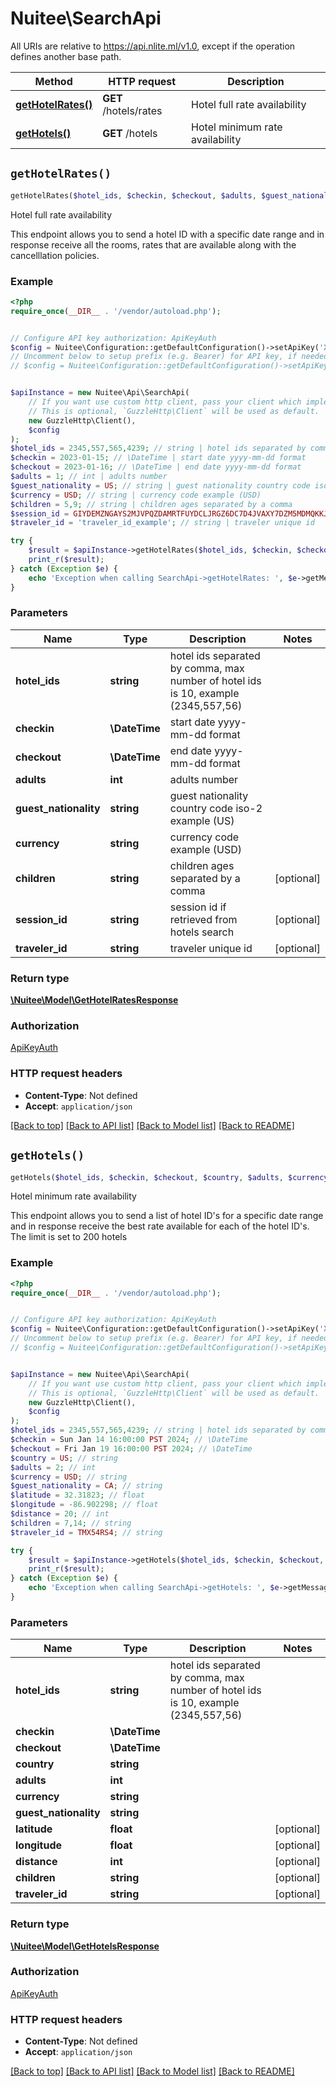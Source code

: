 # Nuitee\SearchApi

All URIs are relative to https://api.nlite.ml/v1.0, except if the operation defines another base path.

| Method | HTTP request | Description |
| ------------- | ------------- | ------------- |
| [**getHotelRates()**](SearchApi.md#getHotelRates) | **GET** /hotels/rates | Hotel full rate availability |
| [**getHotels()**](SearchApi.md#getHotels) | **GET** /hotels | Hotel minimum rate availability |


## `getHotelRates()`

```php
getHotelRates($hotel_ids, $checkin, $checkout, $adults, $guest_nationality, $currency, $children, $session_id, $traveler_id): \Nuitee\Model\GetHotelRatesResponse
```

Hotel full rate availability

This endpoint allows you to send a hotel ID with a specific date range and in response receive all the rooms, rates that are available along with the cancelllation policies.

### Example

```php
<?php
require_once(__DIR__ . '/vendor/autoload.php');


// Configure API key authorization: ApiKeyAuth
$config = Nuitee\Configuration::getDefaultConfiguration()->setApiKey('X-API-Key', 'YOUR_API_KEY');
// Uncomment below to setup prefix (e.g. Bearer) for API key, if needed
// $config = Nuitee\Configuration::getDefaultConfiguration()->setApiKeyPrefix('X-API-Key', 'Bearer');


$apiInstance = new Nuitee\Api\SearchApi(
    // If you want use custom http client, pass your client which implements `GuzzleHttp\ClientInterface`.
    // This is optional, `GuzzleHttp\Client` will be used as default.
    new GuzzleHttp\Client(),
    $config
);
$hotel_ids = 2345,557,565,4239; // string | hotel ids separated by comma, max number of hotel ids is 10, example (2345,557,56)
$checkin = 2023-01-15; // \DateTime | start date yyyy-mm-dd format
$checkout = 2023-01-16; // \DateTime | end date yyyy-mm-dd format
$adults = 1; // int | adults number
$guest_nationality = US; // string | guest nationality country code iso-2 example (US)
$currency = USD; // string | currency code example (USD)
$children = 5,9; // string | children ages separated by a comma
$session_id = GIYDEMZNGAYS2MJVPQZDAMRTFUYDCLJRGZ6DC7D4JVAXY7DZM5MDMQKKJJAXKZY; // string | session id if retrieved from hotels search
$traveler_id = 'traveler_id_example'; // string | traveler unique id

try {
    $result = $apiInstance->getHotelRates($hotel_ids, $checkin, $checkout, $adults, $guest_nationality, $currency, $children, $session_id, $traveler_id);
    print_r($result);
} catch (Exception $e) {
    echo 'Exception when calling SearchApi->getHotelRates: ', $e->getMessage(), PHP_EOL;
}
```

### Parameters

| Name | Type | Description  | Notes |
| ------------- | ------------- | ------------- | ------------- |
| **hotel_ids** | **string**| hotel ids separated by comma, max number of hotel ids is 10, example (2345,557,56) | |
| **checkin** | **\DateTime**| start date yyyy-mm-dd format | |
| **checkout** | **\DateTime**| end date yyyy-mm-dd format | |
| **adults** | **int**| adults number | |
| **guest_nationality** | **string**| guest nationality country code iso-2 example (US) | |
| **currency** | **string**| currency code example (USD) | |
| **children** | **string**| children ages separated by a comma | [optional] |
| **session_id** | **string**| session id if retrieved from hotels search | [optional] |
| **traveler_id** | **string**| traveler unique id | [optional] |

### Return type

[**\Nuitee\Model\GetHotelRatesResponse**](../Model/GetHotelRatesResponse.md)

### Authorization

[ApiKeyAuth](../../README.md#ApiKeyAuth)

### HTTP request headers

- **Content-Type**: Not defined
- **Accept**: `application/json`

[[Back to top]](#) [[Back to API list]](../../README.md#endpoints)
[[Back to Model list]](../../README.md#models)
[[Back to README]](../../README.md)

## `getHotels()`

```php
getHotels($hotel_ids, $checkin, $checkout, $country, $adults, $currency, $guest_nationality, $latitude, $longitude, $distance, $children, $traveler_id): \Nuitee\Model\GetHotelsResponse
```

Hotel minimum rate availability

This endpoint allows you to send a list of hotel ID's for a specific date range and in response receive the best rate available for each of the hotel ID's. The limit is set to 200 hotels

### Example

```php
<?php
require_once(__DIR__ . '/vendor/autoload.php');


// Configure API key authorization: ApiKeyAuth
$config = Nuitee\Configuration::getDefaultConfiguration()->setApiKey('X-API-Key', 'YOUR_API_KEY');
// Uncomment below to setup prefix (e.g. Bearer) for API key, if needed
// $config = Nuitee\Configuration::getDefaultConfiguration()->setApiKeyPrefix('X-API-Key', 'Bearer');


$apiInstance = new Nuitee\Api\SearchApi(
    // If you want use custom http client, pass your client which implements `GuzzleHttp\ClientInterface`.
    // This is optional, `GuzzleHttp\Client` will be used as default.
    new GuzzleHttp\Client(),
    $config
);
$hotel_ids = 2345,557,565,4239; // string | hotel ids separated by comma, max number of hotel ids is 10, example (2345,557,56)
$checkin = Sun Jan 14 16:00:00 PST 2024; // \DateTime
$checkout = Fri Jan 19 16:00:00 PST 2024; // \DateTime
$country = US; // string
$adults = 2; // int
$currency = USD; // string
$guest_nationality = CA; // string
$latitude = 32.31823; // float
$longitude = -86.902298; // float
$distance = 20; // int
$children = 7,14; // string
$traveler_id = TMX54RS4; // string

try {
    $result = $apiInstance->getHotels($hotel_ids, $checkin, $checkout, $country, $adults, $currency, $guest_nationality, $latitude, $longitude, $distance, $children, $traveler_id);
    print_r($result);
} catch (Exception $e) {
    echo 'Exception when calling SearchApi->getHotels: ', $e->getMessage(), PHP_EOL;
}
```

### Parameters

| Name | Type | Description  | Notes |
| ------------- | ------------- | ------------- | ------------- |
| **hotel_ids** | **string**| hotel ids separated by comma, max number of hotel ids is 10, example (2345,557,56) | |
| **checkin** | **\DateTime**|  | |
| **checkout** | **\DateTime**|  | |
| **country** | **string**|  | |
| **adults** | **int**|  | |
| **currency** | **string**|  | |
| **guest_nationality** | **string**|  | |
| **latitude** | **float**|  | [optional] |
| **longitude** | **float**|  | [optional] |
| **distance** | **int**|  | [optional] |
| **children** | **string**|  | [optional] |
| **traveler_id** | **string**|  | [optional] |

### Return type

[**\Nuitee\Model\GetHotelsResponse**](../Model/GetHotelsResponse.md)

### Authorization

[ApiKeyAuth](../../README.md#ApiKeyAuth)

### HTTP request headers

- **Content-Type**: Not defined
- **Accept**: `application/json`

[[Back to top]](#) [[Back to API list]](../../README.md#endpoints)
[[Back to Model list]](../../README.md#models)
[[Back to README]](../../README.md)
